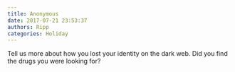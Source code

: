 ```yaml
---
title: Anonymous
date: 2017-07-21 23:53:37
authors: Ripp
categories: Holiday
---
```


 Tell us more about how you lost your identity on the dark web. Did you find the drugs you were looking for?